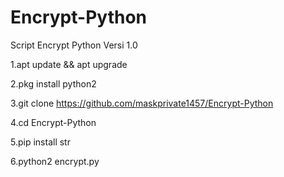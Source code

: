 # Encrypt-Python
Script Encrypt Python Versi 1.0

1.apt update && apt upgrade

2.pkg install python2

3.git clone https://github.com/maskprivate1457/Encrypt-Python

4.cd Encrypt-Python

5.pip install str

6.python2 encrypt.py 
